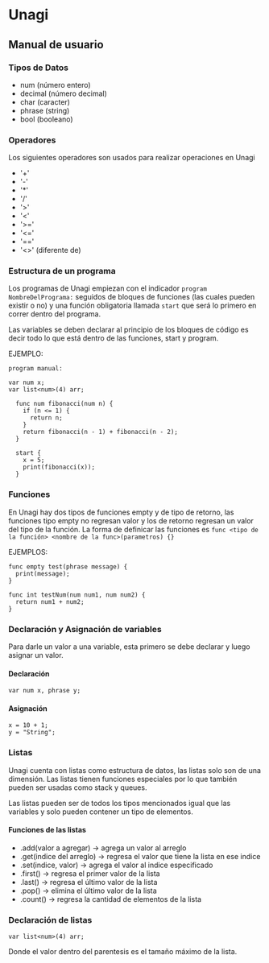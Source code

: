 # Unagi 

## Manual de usuario

### Tipos de Datos
* num (número entero)
* decimal (número decimal)
* char (caracter)
* phrase (string)
* bool (booleano)

### Operadores
Los siguientes operadores son usados para realizar operaciones en Unagi
* '+'
* '-'
* '*'
* '/'
* '>'
* '<'
* '>='
* '<='
* '=='
* '<>' (diferente de)

### Estructura de un programa
Los programas de Unagi empiezan con el indicador ```program NombreDelPrograma:``` seguidos de bloques de funciones (las cuales pueden existir o no) y una función obligatoria llamada ```start``` que será lo primero en correr dentro del programa.

Las variables se deben declarar al principio de los bloques de código es decir todo lo que está dentro de las funciones, start y program.

EJEMPLO:
```
program manual:

var num x;
var list<num>(4) arr;

  func num fibonacci(num n) {
    if (n <= 1) {
      return n;
    }
    return fibonacci(n - 1) + fibonacci(n - 2);
  }

  start {
    x = 5;
    print(fibonacci(x));
  }
```

### Funciones
En Unagi hay dos tipos de funciones empty y de tipo de retorno, las funciones tipo empty no regresan valor y los de retorno regresan un valor del tipo de la función. La forma de definicar las funciones es ```func <tipo de la función> <nombre de la func>(parametros) {}```

EJEMPLOS:
```
func empty test(phrase message) {
  print(message);
}

func int testNum(num num1, num num2) {
  return num1 + num2;
}
```

### Declaración y Asignación de variables
Para darle un valor a una variable, esta primero se debe declarar y luego asignar un valor.

#### Declaración
```
var num x, phrase y;
```
#### Asignación
```
x = 10 + 1;
y = "String";
```

### Listas
Unagi cuenta con listas como estructura de datos, las listas solo son de una dimensión. Las listas tienen funciones especiales por lo que también pueden ser usadas como stack y queues.

Las listas pueden ser de todos los tipos mencionados igual que las variables y solo pueden contener un tipo de elementos.

#### Funciones de las listas
* .add(valor a agregar) -> agrega un valor al arreglo
* .get(indice del arreglo) -> regresa el valor que tiene la lista en ese indice
* .set(indice, valor) -> agrega el valor al indice especificado
* .first() -> regresa el primer valor de la lista
* .last() -> regresa el último valor de la lista
* .pop() -> elimina el último valor de la lista
* .count() -> regresa la cantidad de elementos de la lista

### Declaración de listas
```
var list<num>(4) arr;
```
Donde el valor dentro del parentesis es el tamaño máximo de la lista.

